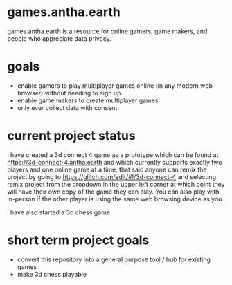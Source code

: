 # games.antha.earth

games.antha.earth is a resource for online gamers, game makers, and people who appreciate data privacy.

# goals

- enable gamers to play multiplayer games online (in any modern web browser) without needing to sign up.
- enable game makers to create multiplayer games
- only ever collect data with consent

# current project status

i have created a 3d connect 4 game as a prototype which can be found at https://3d-connect-4.antha.earth and which currently supports exactly two players and one online game at a time. that said anyone can remix the project by going to https://glitch.com/edit/#!/3d-connect-4 and selecting remix project from the dropdown in the upper left corner at which point they will have their own copy of the game they can play. You can also play with in-person if the other player is using the same web browsing device as you.

i have also started a 3d chess game

# short term project goals

- convert this repository into a general purpose tool / hub for existing games
- make 3d chess playable
